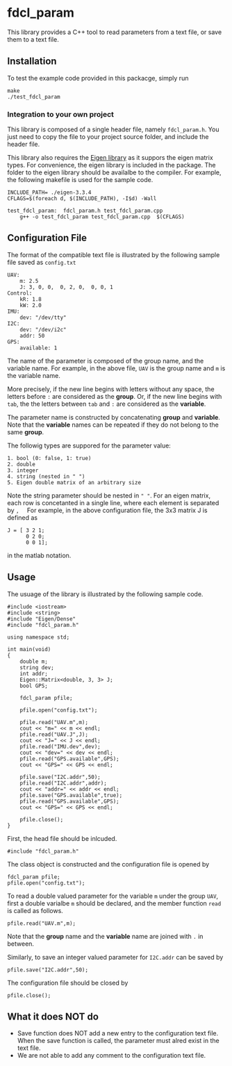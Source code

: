 # fdcl_param

This library provides a C++ tool to read parameters from a text file, or save them to a text file.

## Installation

To test the example code provided in this packacge, simply run

```
make
./test_fdcl_param
```

### Integration to your own project

This library is composed of a single header file, namely `fdcl_param.h`. You just need to copy the file to your project source folder, and include the header file.

This library also requires the [Eigen library](http://eigen.tuxfamily.org/) as it suppors the eigen matrix types. For convenience, the eigen library is included in the package. The folder to the eigen library should be availalbe to the compiler. For example, the following makefile is used for the sample code.


```
INCLUDE_PATH= ./eigen-3.3.4
CFLAGS=$(foreach d, $(INCLUDE_PATH), -I$d) -Wall 

test_fdcl_param:  fdcl_param.h test_fdcl_param.cpp
	g++ -o test_fdcl_param test_fdcl_param.cpp  $(CFLAGS) 
```



## Configuration File

The format of the compatible text file is illustrated by the following sample file saved as `config.txt`

```
UAV:
	m: 2.5
	J: 3, 0, 0,  0, 2, 0,  0, 0, 1
Control:
	kR: 1.8
	kW: 2.0
IMU:
	dev: "/dev/tty"
I2C:
	dev: "/dev/i2c"
	addr: 50
GPS:
	available: 1
```

The name of the parameter is composed of the group name, and the variable name. For example, in the above file, `UAV` is the group name and `m` is the variable name.

More precisely, if the new line begins with letters without any space, the letters before `:` are considered as the **group**. Or, if the new line begins with `tab`, the the letters between `tab` and `:` are considered as the **variable**. 

The parameter name is constructed by concatenating **group** and **variable**. Note that the **variable** names can be repeated if they do not belong to the same **group**.

The followig types are suppored for the parameter value:

	1. bool (0: false, 1: true)
	2. double
	3. integer
	4. string (nested in " ")
	5. Eigen double matrix of an arbitrary size

Note the string parameter should be nested in ```" "```. For an eigen matrix, each row is concetanted in a single line, where each element is separated by `,  ` For example, in the above configuration file, the 3x3 matrix J is defined as

```
J = [ 3 2 1; 
      0 2 0;
      0 0 1];
```
in the matlab notation.

## Usage

The usuage of the library is illustrated by the following sample code.

```
#include <iostream>
#include <string>
#include "Eigen/Dense"
#include "fdcl_param.h"

using namespace std;

int main(void)
{
	double m;
	string dev;
	int addr;
	Eigen::Matrix<double, 3, 3> J;
	bool GPS;
	
	fdcl_param pfile;
	
	pfile.open("config.txt");

	pfile.read("UAV.m",m);
	cout << "m=" << m << endl;
	pfile.read("UAV.J",J);
	cout << "J=" << J << endl;
	pfile.read("IMU.dev",dev);
	cout << "dev=" << dev << endl;
	pfile.read("GPS.available",GPS);
	cout << "GPS=" << GPS << endl;

	pfile.save("I2C.addr",50);
	pfile.read("I2C.addr",addr);
	cout << "addr=" << addr << endl;
	pfile.save("GPS.available",true);
	pfile.read("GPS.available",GPS);
	cout << "GPS=" << GPS << endl;

	pfile.close();
}
```

First, the head file should be inlcuded.

```
#include "fdcl_param.h"
```

The class object is constructed and the configuration file is opened by

```
fdcl_param pfile;
pfile.open("config.txt");
```

To read a double valued parameter for the variable `m` under the group `UAV`, first a double varialbe `m` should be declared, and the member function `read` is called as follows.

```
pfile.read("UAV.m",m);
```
Note that the **group** name and the **variable** name are joined with `.` in between. 

Similarly, to save an integer valued parameter for `I2C.addr` can be saved by

```
pfile.save("I2C.addr",50);
```
The configuration file should be closed by
```
pfile.close();
```

## What it does NOT do
* Save function does NOT add a new entry to the configuration text file. When the save function is called, the parameter must alred exist in the text file.
* We are not able to add any comment to the configuration text file.